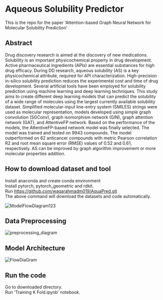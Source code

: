 # Aqueous Solubility Predictor
This is the repo for the paper 'Attention-based Graph Neural Network for Molecular Solubility Prediction'
## Abstract
Drug discovery research is aimed at the discovery of new medications. Solubility
is an important physicochemical property in drug development. Active pharmaceutical ingredients (APIs) are essential substances for high drug efficacy. During DD
research, aqueous solubility (AS) is a key physicochemical attribute, required for API
characterization. High-precision in-silico solubility prediction reduces the experimental cost and time of drug development. Several artificial tools have been employed
for solubility prediction using machine learning and deep learning techniques. This
study aims to create different deep learning models that can predict the solubility
of a wide range of molecules using the largest currently available solubility dataset.
Simplified molecular-input line-entry system (SMILES) strings were used as molecular representation, models developed using simple graph convolution (SGConv), graph isomorphism network (GIN), graph attention network (GAT), and AttentiveFP network. Based on the performance of the models, the AttentiveFP-based network model
was finally selected. The model was trained and tested on 9943 compounds. The
model outperformed on 62 anticancer compounds with metric Pearson correlation R2
and root mean square error (RMSE) values of 0.52 and 0.61, respectively. AS can be
improved by graph algorithm improvement or more molecular properties addition.

## How to download dataset and tool
Install anaconda and create conda environment<br>
Install pytorch, pytorch_geometric and rdkit.<br>
Run https://github.com/waqarahmadm019/AquaPred.git <br>
The above command will download the datasets and code automatically.<br>


![ModelFlowDiagram123](https://user-images.githubusercontent.com/8627287/202886059-3830a1e8-01c0-4b30-a7a1-51eef4f1b986.jpg)

## Data Preprocessing
![preprocessing_diagram](https://user-images.githubusercontent.com/8627287/202065703-4ff03521-cbf0-480a-a2a6-e10cad6772c7.jpg)
## Model Architecture
![FlowDiaGram](https://user-images.githubusercontent.com/8627287/202065794-edf894f7-e91f-4e9a-beb4-67c4d02f3b5f.jpg)

## Run the code
Go to downloaded directory.<br>
Run 'Training K Fold.ipynb' notebook.<br>

